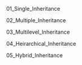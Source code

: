 01_Single_Inheritance

02_Multiple_Inheritance

03_Multilevel_Inheritance

04_Heirarchical_Inheritance

05_Hybrid_Inheritance

